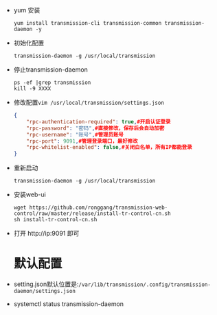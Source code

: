 * yum 安装

  ```shell
  yum install transmission-cli transmission-common transmission-daemon -y
  ```

* 初始化配置

  ```shell
  transmission-daemon -g /usr/local/transmission
  ```

* 停止transmission-daemon

  ```shell
  ps -ef |grep transmission
  kill -9 XXXX
  ```

* 修改配置`vim /usr/local/transmission/settings.json`

  ```json
  {
      "rpc-authentication-required": true,#开启认证登录
      "rpc-password": "密码",#直接修改，保存后会自动加密
      "rpc-username": "账号",#管理员账号
      "rpc-port": 9091,#管理登录端口，最好修改
      "rpc-whitelist-enabled": false,#关闭白名单，所有IP都能登录
  }
  ```

* 重新启动

  ```shell
  transmission-daemon -g /usr/local/transmission
  ```

* 安装web-ui

  ```shell
  wget https://github.com/ronggang/transmission-web-control/raw/master/release/install-tr-control-cn.sh
  sh install-tr-control-cn.sh
  ```

* 打开 http://ip:9091 即可

  #	默认配置

* setting.json默认位置是:`/var/lib/transmission/.config/transmission-daemon/settings.json`
* systemctl status transmission-daemon
